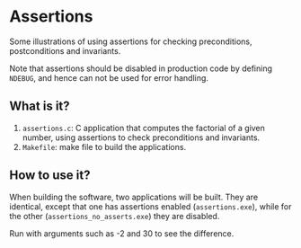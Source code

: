 # Assertions
Some illustrations of using assertions for checking preconditions,
postconditions and invariants.

Note that assertions should be disabled in production code by
defining `NDEBUG`, and hence can not be used for error handling.

## What is it?
1. `assertions.c`: C application that computes the factorial of a
    given number, using assertions to check preconditions and
    invariants.
1. `Makefile`: make file to build the applications.

## How to use it?
When building the software, two applications will be built.  They are
identical, except that one has assertions enabled (`assertions.exe`),
while for the other (`assertions_no_asserts.exe`) they are disabled.

Run with arguments such as -2 and 30 to see the difference.
